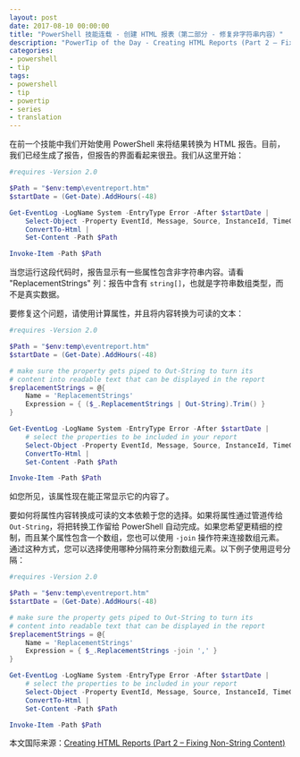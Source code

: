 ```yaml
---
layout: post
date: 2017-08-10 00:00:00
title: "PowerShell 技能连载 - 创建 HTML 报表（第二部分 - 修复非字符串内容）"
description: "PowerTip of the Day - Creating HTML Reports (Part 2 – Fixing Non-String Content)"
categories:
- powershell
- tip
tags:
- powershell
- tip
- powertip
- series
- translation
---
```

在前一个技能中我们开始使用 PowerShell 来将结果转换为 HTML 报告。目前，我们已经生成了报告，但报告的界面看起来很丑。我们从这里开始：

```powershell
#requires -Version 2.0

$Path = "$env:temp\eventreport.htm"
$startDate = (Get-Date).AddHours(-48)

Get-EventLog -LogName System -EntryType Error -After $startDate |
    Select-Object -Property EventId, Message, Source, InstanceId, TimeGenerated, ReplacementStrings, UserName |
    ConvertTo-Html |
    Set-Content -Path $Path

Invoke-Item -Path $Path
```

当您运行这段代码时，报告显示有一些属性包含非字符串内容。请看 "ReplacementStrings" 列：报告中含有 `string[]`，也就是字符串数组类型，而不是真实数据。

要修复这个问题，请使用计算属性，并且将内容转换为可读的文本：

```powershell
#requires -Version 2.0

$Path = "$env:temp\eventreport.htm"
$startDate = (Get-Date).AddHours(-48)

# make sure the property gets piped to Out-String to turn its
# content into readable text that can be displayed in the report
$replacementStrings = @{
    Name = 'ReplacementStrings'
    Expression = { ($_.ReplacementStrings | Out-String).Trim() }
}

Get-EventLog -LogName System -EntryType Error -After $startDate |
    # select the properties to be included in your report
    Select-Object -Property EventId, Message, Source, InstanceId, TimeGenerated, $ReplacementStrings, UserName |
    ConvertTo-Html |
    Set-Content -Path $Path

Invoke-Item -Path $Path
```

如您所见，该属性现在能正常显示它的内容了。

要如何将属性内容转换成可读的文本依赖于您的选择。如果将属性通过管道传给 `Out-String`，将把转换工作留给 PowerShell 自动完成。如果您希望更精细的控制，而且某个属性包含一个数组，您也可以使用 `-join` 操作符来连接数组元素。通过这种方式，您可以选择使用哪种分隔符来分割数组元素。以下例子使用逗号分隔：

```powershell
#requires -Version 2.0

$Path = "$env:temp\eventreport.htm"
$startDate = (Get-Date).AddHours(-48)

# make sure the property gets piped to Out-String to turn its
# content into readable text that can be displayed in the report
$replacementStrings = @{
    Name = 'ReplacementStrings'
    Expression = { $_.ReplacementStrings -join ',' }
}

Get-EventLog -LogName System -EntryType Error -After $startDate |
    # select the properties to be included in your report
    Select-Object -Property EventId, Message, Source, InstanceId, TimeGenerated, $ReplacementStrings, UserName |
    ConvertTo-Html |
    Set-Content -Path $Path

Invoke-Item -Path $Path
```
<!--more-->
本文国际来源：[Creating HTML Reports (Part 2 – Fixing Non-String Content)](http://community.idera.com/powershell/powertips/b/tips/posts/creating-html-reports-part-2-fixing-non-string-content)
